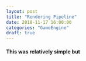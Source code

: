 ```yaml
---
layout: post
title: "Rendering Pipeline"
date: 2018-11-17 16:00:00
categories: "GameEngine"
draft: true
---
```


#### This was relatively simple but
